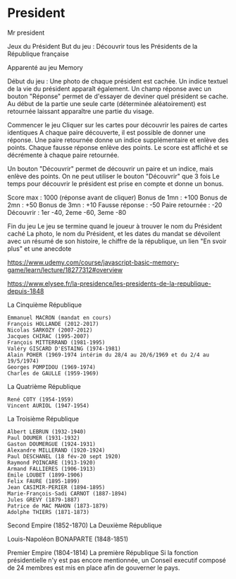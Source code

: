 # President
Mr president

Jeux du Président
But du jeu : Découvrir tous les Présidents de la République française

Apparenté au jeu Memory

Début du jeu :
Une photo de chaque président est cachée.
Un indice textuel de la vie du président apparaît également.
Un champ réponse avec un bouton "Réponse" permet de d'essayer de deviner quel président se cache.
Au début de la partie une seule carte (déterminée aléatoirement) est retournée laissant apparaître une partie du visage.

Commencer le jeu
Cliquer sur les cartes pour découvrir les paires de cartes identiques
A chaque paire découverte, il est possible de donner une réponse.
Une paire retournée donne un indice supplémentaire et enlève des points.
Chaque fausse réponse enlève des points.
Le score est affiché et se décrémente à chaque paire retournée.

Un bouton "Découvrir" permet de découvrir un paire et un indice, mais enlève des points.
On ne peut utiliser le bouton "Découvrir" que 3 fois
Le temps pour découvrir le président est prise en compte et donne un bonus.

Score max : 1000 (réponse avant de cliquer)
Bonus de 1mn : +100
Bonus de 2mn : +50
Bonus de 3mn : +10
Fausse réponse : -50
Paire retournée : -20
Découvrir : 1er -40, 2eme -60, 3eme -80

Fin du jeu
Le jeu se termine quand le joueur à trouver le nom du Président caché
La photo, le nom du Président, et les dates du mandat se dévoilent avec un résumé de son histoire, le chiffre de la république, un lien "En svoir plus" et une anecdote

https://www.udemy.com/course/javascript-basic-memory-game/learn/lecture/18277312#overview

https://www.elysee.fr/la-presidence/les-presidents-de-la-republique-depuis-1848

La Cinquième République

    Emmanuel MACRON (mandat en cours)
    François HOLLANDE (2012-2017)
    Nicolas SARKOZY (2007-2012)
    Jacques CHIRAC (1995-2007)
    François MITTERRAND (1981-1995)
    Valéry GISCARD D'ESTAING (1974-1981)
    Alain POHER (1969-1974 intérim du 28/4 au 20/6/1969 et du 2/4 au 19/5/1974)
    Georges POMPIDOU (1969-1974)
    Charles de GAULLE (1959-1969)

La Quatrième République

    René COTY (1954-1959)
    Vincent AURIOL (1947-1954)


La Troisième République

    Albert LEBRUN (1932-1940)
    Paul DOUMER (1931-1932)
    Gaston DOUMERGUE (1924-1931)
    Alexandre MILLERAND (1920-1924)
    Paul DESCHANEL (18 fév-20 sept 1920)
    Raymond POINCARE (1913-1920)
    Armand FALLIERES (1906-1913)
    Emile LOUBET (1899-1906)
    Felix FAURE (1895-1899)
    Jean CASIMIR-PERIER (1894-1895)
    Marie-François-Sadi CARNOT (1887-1894)
    Jules GREVY (1879-1887)
    Patrice de MAC MAHON (1873-1879)
    Adolphe THIERS (1871-1873)


Second Empire (1852-1870)
La Deuxième République

Louis-Napoléon BONAPARTE (1848-1851)


Premier Empire (1804-1814)
La première République
Si la fonction présidentielle n'y est pas encore mentionnée, un Conseil executif composé de 24 membres est mis en place afin de gouverner le pays.
